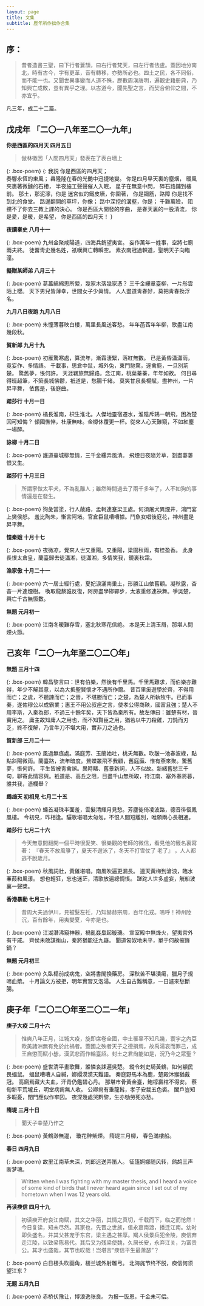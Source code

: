 ```yaml
---
layout: page
title: 文集
subtitle: 歷年所作拙作合集
---
```

## 序：
> 昔者造書三聖，曰下行者蒼頡，曰右行者梵天，曰左行者佉盧。蓋因地分南北，時有古今，字有更革，音有轉移，亦勢所必也。四土之民，各不同俗，而不能一也。又聞世異事變而人道不殊，歷數周漢唐明，遍觀史籍册典，乃知興亡成敗，豈有異乎之理。以古道今，聞先聖之言，而契合俯仰之間，不亦宜乎。

凡三年，成二十二篇。

## 戊戌年 「二〇一八年至二〇一九年」

**你是西區的四月天 四月五日**

> 倣林徽因「人間四月天」發表在了表白墻上

{: .box-poem}
{: 我説 你是西區的四月天；<br>
奏響永恆的東風；
轟隆隆在春的光艷中迅捷地變。
你是四月早天裏的塵烟，
暖風夾裹著微醺的石枏，
半夜施工聲聲催人入眠，
星子在無意中閃，
碎石路鋪到樓前。
那土，那泥濘，你是
迷宮似的鐵皮墻，你圍著，
你是鋼筋，路障
你是找不到北的食堂。
路邊翻開的草坪，你像；
路中深挖的溝壑，你是；
千難萬險，
阻攩不了你去三教上課的決心。
你是西區大開發的序曲，
是春天裏的一股清流，
你是愛，是暖，是希望，
你是西區的四月天！
}

**夜讀秦史  八月十一**

{: .box-poem}
九州金聚咸陽道，四海兵銷望夷宮。 
妄作萬年一姓事，空將七廟兩夫終。 
徒畱靑史幾名姓，衹嘆興亡轉瞬空。 
素衣南冠過軹道，聖明天子向臨潼。


**擬贈某師弟 八月三十**

{: .box-poem}
葛藟綿綿思所縈，幾家木落幾家憑？ 
三千金縷章臺柳，一片彤雲陌上櫻。 
天下男兒皆薄幸，世間女子少眞情。 
人人盡道靑春好，莫把靑春換浮名。


**九月八日夜跑  九月八日**

{: .box-poem}
朱憧薄暮映白樓，萬里長風送客愁。 
年年菡萏年年柳，歌盡江南幾段秋。

**賀新郞  九月十九**

{: .box-poem}
初雁驚寒處，算流年，漸霜淒緊，落紅無數。 已是黃昏瀟瀟雨，竟妄作、多情語。 千載事，思倉中鼠，城外兔，東門馳騖，逐禽鹿，一旦別荊楚。 驚舊夢，悵何許。
天涯羈旅無歸路。念江南，桃葉蓁蓁，年年如故。 何日尋得班超筆，不築長城怫鬱，衹道是，愁腸千緒。 莫笑甘泉長楊賦，盡神州，一片昇平舞， 依舊是，後庭曲。


**踏莎行 十月一日**

{: .box-poem}
橘長淮南，枳生淮北。人傑地靈宿遷水，淮陰斥鴳一朝飛，困為楚囚可知悔？ 
傾國憔悴，杜康無味。金樽休覆更一杯。從來人心天難窺，不如紅塵一場醉。


**詠柳  十月二日**

{: .box-poem}
誰道臺城柳無情，三千金縷弄風清。 
飛煙日夜隨芳草，剗盡萋萋恨又生。


**踏莎行  十月三日**

> 所謂寧做太平犬，不為亂離人；雖然時間過去了兩千多年了，人不如狗的事情還是在發生。

{: .box-poem}
狗彘當塗，行人蔽路，孟軻連蹇梁王處。何須屠犬異煙井，鴻門宴上樊侯怒。 
羞比陶朱，慚言阿堵。官倉巨鼠嘈嘈據。鬥魚女唱後庭花，神州盡是昇平舞。


**憶秦娥  十月十七**

{: .box-poem}
夜微凉，覺來人世又重陽。又重陽，梁園秋雨，有桂盈香。 
此身長恨太倉皇，蘭臺歸去徒瀟湘，徒瀟湘，多情笑我，鏡裏秋霜。


**漁家傲 十月二十一**

{: .box-poem}
六一居士經行處，夏妃淚灑南巢土，形勝江山依舊顧。凝秋露，杳杳一片連煙樹。
喚取龍漦誰反復，阿房盡學邯鄲步，太液重修連袂舞。爭吳楚，興亡千古無恆數。


**無題  元月初一**

{: .box-poem}
江南冬暖難存雪，塞北秋寒花信絶。
本是天上清玉屑，那堪人間煙火節。


## 己亥年「二〇一九年至二〇二〇年」
**無題 三月十四**

{: .box-poem}
韓昌黎言曰：世有伯樂，然後有千里馬。千里馬難求，而伯樂亦難得，年少不解其意，以為大抵聖賢懷才不遇所作爾。
昔百里奚遊學於齊，不得用而亡；之虞，不聽諫而亡；之晉，不堪媵而亡；之楚，為楚人所執牧牛。已而事秦，遂佐穆公以成霸業；惠王不用公叔痤之言，使孝公得商鞅，國富且強；楚人不用李斯，入秦為郎，不過三十餘年矣，天下皆為秦所有。故左傳曰：雖楚有材，晉實用之。
庸主故知庸人之用也，而不知賢臣之用，猶若以牛刀殺雞，刀鈍而刃乏，終不復解，乃言牛刀不堪大用，實非刀之過也。


**賀新郎 三月二十一**

{: .box-poem}
風過無痕處。滿庭芳、玉蘭始吐，桃夭無數。吹皺一池春波綠，點點斜陽微雨。蘭臺路，流年暗度。鶯蝶叢飛不我顧，舊庭廡、惟有燕來聚。驚舊夢，悵何許。
平生皆被靑禽誤。異時睹、舊景新詞，人不似故。新緒舊愁三千句，聊寄此情容與。衹道是、高丘之阻，目盡千山無所取，待江南、塞外春將暮，誰共我，憑欄舉？


**鷓鴣天 初相見 七月二十五**

{: .box-poem}
螓首凝珠半面羞，雲髮清輝月見愁。芳塵徙倚凌波路，德音徘徊鳳凰樓。
今初見，昨相逢。驪歌堪唱太匆匆。不恨人間短離別，唯願兩心長相通。


**踏莎行 七月二十六**
> 今天無意間翻開一個平時很愛笑、很樂觀的老師的微信，看見他的籤名裏寫著： 『春天不放風箏了，夏天不遊泳了，冬天不打雪仗了  老了』 ，人人都逃不脫歲月。

{: .box-poem}
秋風詞壯，黃雞堪唱，南風吹遍更漏長。 連天黃梅到滄浪，臨水蒹葭和風漾。 
想也輕狂，忘也迷茫，清歌放遍總惆悵。 蹉跎人世多虛妄，觥船波裏一聲槳。


**香港暴動  七月三十**

> 昔周大夫過伊川，見被髮左衽，乃知赫赫宗周，百年化戎。嗚呼！神州陸沉，百有餘年，用夷變夏，今亦是也。

{: .box-poem}
江湖潛沸窺神器，禍亂姦梟起璇璣。
宣室殿中無烽火，望夷宮外有干戚。 
齊侯未敢謀衡山，秦將猶能征九嶷。
聞道匈奴地未平，單于何故催鋒鏑？


**無題 元月初三**

{: .box-poem}
久臥榻前成病鬼，空將書閣換藥房。
深秋苦不堪潰瘍，臘月子規啼血漿。
十月論文方被拒，明年實習又泡湯。
人生自古難稱意，一日遽來愁斷腸。


## 庚子年「二〇二〇年至二〇二一年」
**庚子大疫  二月十六**

> 惟奭八年正月，江城大疫，旋即席卷全國，中土罹辜不知凡幾，寰宇之內亞歐美諸洲無有免於此禍者。蓋國之殃者天子之德損焉，故禹湯哀而罪己，成王自懲而賦小毖，漢武悲而作輪臺詔。封土之君尙能如是，況乃今之眾聖？

{: .box-poem}
盛世清平畫歌舞，誰憐哀誄遍吳楚。 
縱令刺史騎黃鶴，如何顓民畏蝠鼠。 
蝠鼠嘈嘈人自緘，嫏嬛漠漠天難語。 
秦庭野馬本為鹿，楚殿沐猴猶戴冠。 
高廟焉藏大夫血，汗靑仍鑑碧心丹。
那堪市骨黃金臺，鮑椁嬴棺不得安。
蔡甸新平荒壠丘，明堂病胔無人收。 
公卿尙有垂龍髥，孝子安裁五色裘。
闔戶豈知多暇憂，閉門應似作牢囚。 
夜深幾處哭黔黎，生亦劬勞死亦愁。


**隋堤 三月十日**
> 聞天子幸楚乃作之

{: .box-poem}
黃鶴渺無邊，
瓊花醉紫煙。
隋堤三月柳，
春色滿樓船。


**春日 四月九日**

{: .box-poem}
故里江南草未深，刘郎远送弄笛人。
征篷婀娜随风转，鹧鸪三声断梦魂。


> Written when I was fighting with my master thesis, and I heard a voice of some kind of birds that I never heard again since I set out of my hometown when I was 12 years old.

**再读瘐信 四月十九**

> 初读瘐开府哀江南赋，其文之华丽，其情之真切，千载而下，临之而怆然！今日复读，知未尽然。其家也，先晋之世族，值永嘉南渡，播迁江南。幼时即负盛名，并其父甚宠于东宫，梁主遇之甚厚。羯人侯景兵犯金陵，庾信弃走江陵，以致梁陈易代。其后又为残梁使魏，久居长安，永弃江关，为富贵公。其才也盛哉，其节也叹哉！岂堪言“瘐信平生最萧瑟”？

{: .box-poem}
白日楼头吹画角，楼兰城外射雕弓。
北海旄节终不脱，瘐信何须望江东？ 


**无题 五月九日**

{: .box-poem}
赤桥伏豫让，博浪逸张良。
为报一饭恩，千金未可偿。
